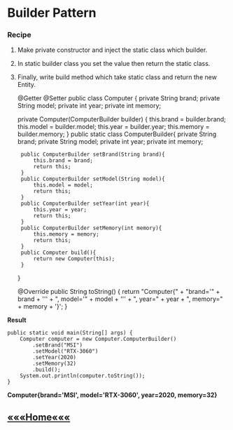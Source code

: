# Builder Pattern

### Recipe
1) Make private constructor and inject the static class which builder.
2) In static builder class you set the value then return the static class.
3) Finally, write build method which take static class and return the new Entity.


    @Getter
    @Setter
    public class Computer {
        private String brand;
        private String model;
        private int year;
        private int memory;


    private Computer(ComputerBuilder builder) {
        this.brand = builder.brand;
        this.model = builder.model;
        this.year = builder.year;
        this.memory = builder.memory;
    }
    public static class ComputerBuilder{
        private String brand;
        private String model;
        private int year;
        private int memory;

        public ComputerBuilder setBrand(String brand){
            this.brand = brand;
            return this;
        }
        public ComputerBuilder setModel(String model){
            this.model = model;
            return this;
        }
        public ComputerBuilder setYear(int year){
            this.year = year;
            return this;
        }
        public ComputerBuilder setMemory(int memory){
            this.memory = memory;
            return this;
        }
        public Computer build(){
            return new Computer(this);
        }
    }

    @Override
    public String toString() {
        return "Computer{" +
                "brand='" + brand + '\'' +
                ", model='" + model + '\'' +
                ", year=" + year +
                ", memory=" + memory +
                '}';
    }

**Result**
    
    public static void main(String[] args) {
        Computer computer = new Computer.ComputerBuilder()
            .setBrand("MSI")
            .setModel("RTX-3060")
            .setYear(2020)
            .setMemory(32)
            .build();
        System.out.println(computer.toString());
    }
**Computer{brand='MSI', model='RTX-3060', year=2020, memory=32}**

## [«««Home«««](https://github.com/MedetHasanUgurlu/Design-Patterns)
